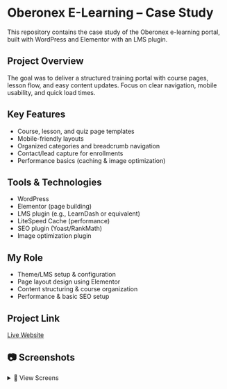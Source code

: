 # Oberonex E-Learning – Case Study

This repository contains the case study of the Oberonex e-learning portal, built with WordPress and Elementor with an LMS plugin.

## Project Overview
The goal was to deliver a structured training portal with course pages, lesson flow, and easy content updates. Focus on clear navigation, mobile usability, and quick load times.

## Key Features
- Course, lesson, and quiz page templates
- Mobile-friendly layouts
- Organized categories and breadcrumb navigation
- Contact/lead capture for enrollments
- Performance basics (caching & image optimization)

## Tools & Technologies
- WordPress
- Elementor (page building)
- LMS plugin (e.g., LearnDash or equivalent)
- LiteSpeed Cache (performance)
- SEO plugin (Yoast/RankMath)
- Image optimization plugin

## My Role
- Theme/LMS setup & configuration
- Page layout design using Elementor
- Content structuring & course organization
- Performance & basic SEO setup

## Project Link
[Live Website](https://learn.oberonex.com/)

## 📷 Screenshots
<details>
<summary>📸 View Screens</summary>

**Homepage**  
![Home](assets/home.png)
**Mobile Contact Form**  
![Mobile](assets/mobile.png)

</details>

